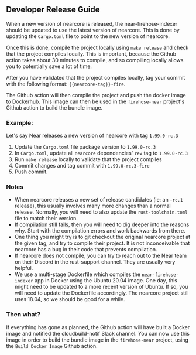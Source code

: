 ## Developer Release Guide

When a new version of nearcore is released, the near-firehose-indexer should be updated to use the latest version of nearcore. This is done by updating the `Cargo.toml` file to point to the new version of nearcore.

Once this is done, compile the project locally using `make release` and check that the project compiles locally.  This is important, because the Github action takes about 30 minutes to compile, and so compiling locally allows you to potentially save a lot of time.

After you have validated that the project compiles locally, tag your commit with the following format: `{{nearcore-tag}}-fire`.

The Github action will then compile the project and push the docker image to Dockerhub.  This image can then be used in the `firehose-near` project's Github action to build the bundle image.

### Example:

Let's say Near releases a new version of nearcore with tag `1.99.0-rc.3`
1. Update the `Cargo.toml` file package version to `1.99.0-rc.3`
2. In `Cargo.toml`, update all `nearcore` dependencies' `rev` tag to `1.99.0-rc.3`
3. Run `make release` locally to validate that the project compiles
4. Commit changes and tag commit with `1.99.0-rc.3-fire`
5. Push commit.

### Notes

* When nearcore releases a new set of release candidates (ie: an `-rc.1` release), this usually involves many more changes than a normal release. Normally, you will need to also update the `rust-toolchain.toml` file to match their version.  
* If compilation still fails, then you will need to dig deeper into the reasons why. Start with the compilation errors and work backwards from there.  
* One thing you might try is to git checkout the original nearcore project at the given tag, and try to compile their project. It is not inconceivable that nearcore has a bug in their code that prevents compilation.
* If nearcore does not compile, you can try to reach out to the Near team on their Discord in the rust-support channel.  They are usually very helpful.
* We use a multi-stage Dockerfile which compiles the `near-firehose-indexer` app in Docker using the Ubuntu 20.04 image.  One day, this might need to be updated to a more recent version of Ubuntu.  If so, you will need to update the Dockerfile accordingly.  The nearcore project still uses 18.04, so we should be good for a while.

### Then what?

If everything has gone as planned, the Github action will have built a Docker image and notified the cloudbuild-notif Slack channel.  You can now use this image in order to build the bundle image in the `firehose-near` project, using the `Build Docker Image` Github action.